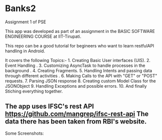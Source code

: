 # Banks2
Assignment 1 of PSE

This app was developed as part of an assignment in the BASIC SOFTWARE ENGINEERING COURSE at IIT-Tirupati.

This repo can be a good tutorial for begineers who want to learn restfulAPI handling in Android.


It covers the following Topics:-
    1. Creating Basic User interfaces (UIS). 
    2. Event Handling .
    3. Customizing AsyncTask to handle processes in the background .
    4. Creating Fragments.
    5. Handling Intents and passing data through different activities .
    6. Making Calls to the API with "GET" or "POST" requests.
    7. Parsing JSON response
    8. Creating custom Model Class for the JSONObject
    9. Handling Exceptions and possible errors.
   10. And finally Stiching everything together.
    

The app uses IFSC's rest API https://github.com/mangrep/ifsc-rest-api 
The data there has been taken from RBI's website.
-----------------------------------------------------------------------------------------------------------------------------------------

Some Screenshots:





